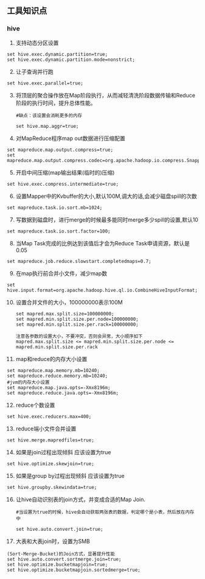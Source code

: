 ## 工具知识点

### hive

1. 支持动态分区设置
```
set hive.exec.dynamic.partition=true;
set hive.exec.dynamic.partition.mode=nonstrict;
``` 
2. 让子查询并行跑
```
set hive.exec.parallel=true;
```
3. 将顶层的聚合操作放在Map阶段执行，从而减轻清洗阶段数据传输和Reduce阶段的执行时间，提升总体性能。

    ```
    #缺点：该设置会消耗更多的内存

    set hive.map.aggr=true;
    ```
4. 对MapReduce程序map out数据进行压缩配置
```
set mapreduce.map.output.compress=true;
set mapreduce.map.output.compress.codec=org.apache.hadoop.io.compress.SnappyCodec;
``` 
5. 开启中间压缩(map输出结果(临时的)压缩)
```
set hive.exec.compress.intermediate=true;
```
6. 设置Mapper中的Kvbuffer的大小,默认100M,调大的话,会减少磁盘spill的次数
```
set mapreduce.task.io.sort.mb=1024;
``` 
7. 写数据到磁盘时，进行merge的时候最多能同时merge多少spill的设置,默认10
```
set mapreduce.task.io.sort.factor=100;
```
8. 当Map Task完成的比例达到该值后才会为Reduce Task申请资源，默认是0.05
```
set mapreduce.job.reduce.slowstart.completedmaps=0.7;
```
  
9. 在map执行前合并小文件，减少map数
```
set hive.input.format=org.apache.hadoop.hive.ql.io.CombineHiveInputFormat;
```
10. 设置合并文件的大小，100000000表示100M

    ```
    set mapred.max.split.size=100000000;
    set mapred.min.split.size.per.node=100000000;
    set mapred.min.split.size.per.rack=100000000;
    
    注意各参数的设置大小，不要冲突，否则会异常，大小顺序如下
    mapred.max.split.size <= mapred.min.split.size.per.node <= mapred.min.split.size.per.rack
    ```  
11. map和reduce的内存大小设置
```
set mapreduce.map.memory.mb=10240;
set mapreduce.reduce.memory.mb=10240;
#jvm的内存大小设置
set mapreduce.map.java.opts=-Xmx8196m;
set mapreduce.reduce.java.opts=-Xmx8196m;
``` 
12. reduce个数设置
```
set hive.exec.reducers.max=400;
``` 
13. reduce端小文件合并设置
```
set hive.merge.mapredfiles=true;
```
14. 如果是join过程出现倾斜 应该设置为true
```
set hive.optimize.skewjoin=true;
```
15. 如果是group by过程出现倾斜 应该设置为true
```
set hive.groupby.skewindata=true;
```
16. 让hive自动识别表的join方式，并变成合适的Map Join.

    ```
    #当设置为true的时候，hive会自动获取两张表的数据，判定哪个是小表，然后放在内存中

    set hive.auto.convert.join=true;
    ```

17. 大表和大表join时，设置为SMB
```hive
(Sort-Merge-Bucket)的Join方式，显著提升性能
set hive.auto.convert.sortmerge.join=true;
set hive.optimize.bucketmapjoin=true;
set hive.optimize.bucketmapjoin.sortedmerge=true;
```